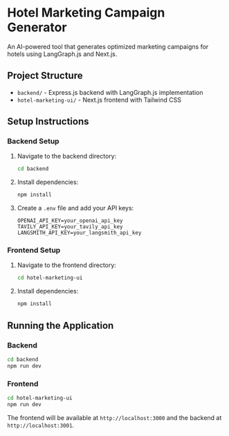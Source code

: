 # Hotel Marketing Campaign Generator

An AI-powered tool that generates optimized marketing campaigns for hotels using LangGraph.js and Next.js.

## Project Structure

- `backend/` - Express.js backend with LangGraph.js implementation
- `hotel-marketing-ui/` - Next.js frontend with Tailwind CSS

## Setup Instructions

### Backend Setup

1. Navigate to the backend directory:
   ```bash
   cd backend
   ```

2. Install dependencies:
   ```bash
   npm install
   ```

3. Create a `.env` file and add your API keys:
   ```
   OPENAI_API_KEY=your_openai_api_key
   TAVILY_API_KEY=your_tavily_api_key
   LANGSMITH_API_KEY=your_langsmith_api_key
   ```

### Frontend Setup

1. Navigate to the frontend directory:
   ```bash
   cd hotel-marketing-ui
   ```

2. Install dependencies:
   ```bash
   npm install
   ```

## Running the Application

### Backend
```bash
cd backend
npm run dev
```

### Frontend
```bash
cd hotel-marketing-ui
npm run dev
```

The frontend will be available at `http://localhost:3000` and the backend at `http://localhost:3001`. 